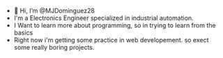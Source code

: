 - 👋 Hi, I’m @MJDominguez28
- I'm a Electronics Engineer specialized in industrial automation.
- I Want to learn more about programming, so in trying to learn from the basics
- Right now i'm getting some practice in web developement. so exect some really boring projects.
<!---
MJDominguez28/MJDominguez28 is a ✨ special ✨ repository because its `README.md` (this file) appears on your GitHub profile.
You can click the Preview link to take a look at your changes.
--->
